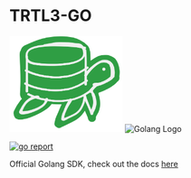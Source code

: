 # TRTL3-GO

<div>
  <img alt="Trtl3 Logo" src="https://github.com/blobtrtl3/docs/blob/main/logo/logo.svg" width="200"/>
  <img alt="Golang Logo" src="https://go.dev/blog/go-brand/Go-Logo/SVG/Go-Logo_Blue.svg" width="200"/>

  [![go report](https://goreportcard.com/badge/github.com/blobtrtl3/trtl3-go)](https://goreportcard.com/report/github.com/blobtrtl3/trtl3-go)
</div>

Official Golang SDK, check out the docs [here](https://docs.trtl3.store/sdk/go)

